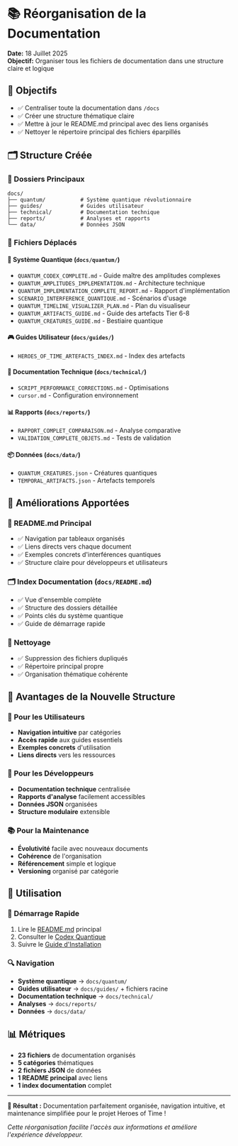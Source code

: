 # 📚 Réorganisation de la Documentation

**Date:** 18 Juillet 2025  
**Objectif:** Organiser tous les fichiers de documentation dans une structure claire et logique

## 🎯 Objectifs

- ✅ Centraliser toute la documentation dans `/docs`
- ✅ Créer une structure thématique claire
- ✅ Mettre à jour le README.md principal avec des liens organisés
- ✅ Nettoyer le répertoire principal des fichiers éparpillés

## 🗂️ Structure Créée

### 📁 Dossiers Principaux
```
docs/
├── quantum/           # Système quantique révolutionnaire
├── guides/            # Guides utilisateur
├── technical/         # Documentation technique
├── reports/           # Analyses et rapports
└── data/              # Données JSON
```

### 📄 Fichiers Déplacés

#### 🌟 Système Quantique (`docs/quantum/`)
- `QUANTUM_CODEX_COMPLETE.md` - Guide maître des amplitudes complexes
- `QUANTUM_AMPLITUDES_IMPLEMENTATION.md` - Architecture technique
- `QUANTUM_IMPLEMENTATION_COMPLETE_REPORT.md` - Rapport d'implémentation
- `SCENARIO_INTERFERENCE_QUANTIQUE.md` - Scénarios d'usage
- `QUANTUM_TIMELINE_VISUALIZER_PLAN.md` - Plan du visualiseur
- `QUANTUM_ARTIFACTS_GUIDE.md` - Guide des artefacts Tier 6-8
- `QUANTUM_CREATURES_GUIDE.md` - Bestiaire quantique

#### 🎮 Guides Utilisateur (`docs/guides/`)
- `HEROES_OF_TIME_ARTEFACTS_INDEX.md` - Index des artefacts

#### 🔧 Documentation Technique (`docs/technical/`)
- `SCRIPT_PERFORMANCE_CORRECTIONS.md` - Optimisations
- `cursor.md` - Configuration environnement

#### 📊 Rapports (`docs/reports/`)
- `RAPPORT_COMPLET_COMPARAISON.md` - Analyse comparative
- `VALIDATION_COMPLETE_OBJETS.md` - Tests de validation

#### 📦 Données (`docs/data/`)
- `QUANTUM_CREATURES.json` - Créatures quantiques
- `TEMPORAL_ARTIFACTS.json` - Artefacts temporels

## 🎯 Améliorations Apportées

### 📖 README.md Principal
- ✅ Navigation par tableaux organisés
- ✅ Liens directs vers chaque document
- ✅ Exemples concrets d'interférences quantiques
- ✅ Structure claire pour développeurs et utilisateurs

### 🗂️ Index Documentation (`docs/README.md`)
- ✅ Vue d'ensemble complète
- ✅ Structure des dossiers détaillée
- ✅ Points clés du système quantique
- ✅ Guide de démarrage rapide

### 🧹 Nettoyage
- ✅ Suppression des fichiers dupliqués
- ✅ Répertoire principal propre
- ✅ Organisation thématique cohérente

## 🌟 Avantages de la Nouvelle Structure

### 👥 Pour les Utilisateurs
- **Navigation intuitive** par catégories
- **Accès rapide** aux guides essentiels
- **Exemples concrets** d'utilisation
- **Liens directs** vers les ressources

### 🔧 Pour les Développeurs
- **Documentation technique** centralisée
- **Rapports d'analyse** facilement accessibles
- **Données JSON** organisées
- **Structure modulaire** extensible

### 📚 Pour la Maintenance
- **Évolutivité** facile avec nouveaux documents
- **Cohérence** de l'organisation
- **Référencement** simple et logique
- **Versioning** organisé par catégorie

## 🚀 Utilisation

### 🎯 Démarrage Rapide
1. Lire le [README.md](../README.md) principal
2. Consulter le [Codex Quantique](quantum/QUANTUM_CODEX_COMPLETE.md)
3. Suivre le [Guide d'Installation](INSTALLATION.md)

### 🔍 Navigation
- **Système quantique** → `docs/quantum/`
- **Guides utilisateur** → `docs/guides/` + fichiers racine
- **Documentation technique** → `docs/technical/`
- **Analyses** → `docs/reports/`
- **Données** → `docs/data/`

## 📊 Métriques

- **23 fichiers** de documentation organisés
- **5 catégories** thématiques
- **2 fichiers JSON** de données
- **1 README principal** avec liens
- **1 index documentation** complet

---

**🎯 Résultat :** Documentation parfaitement organisée, navigation intuitive, et maintenance simplifiée pour le projet Heroes of Time !

*Cette réorganisation facilite l'accès aux informations et améliore l'expérience développeur.* 